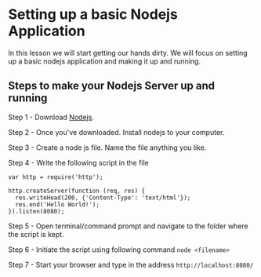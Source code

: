 # Setting up a basic Nodejs Application

In this lesson we will start getting our hands dirty. We will focus on setting up a basic nodejs application and making it up and running.

## Steps to make your Nodejs Server up and running

Step 1 - Download [Nodejs](https://nodejs.org/en).

Step 2 - Once you've downloaded. Install nodejs to your computer.

Step 3 - Create a node js file. Name the file anything you like.

Step 4 - Write the following script in the file 
```
var http = require('http');

http.createServer(function (req, res) {
  res.writeHead(200, {'Content-Type': 'text/html'});
  res.end('Hello World!');
}).listen(8080);
```

Step 5 - Open terminal/command prompt and navigate to the folder where the script is kept.

Step 6 - Initiate the script using following command ```node <filename>```

Step 7 - Start your browser and type in the address ```http://localhost:8080/```